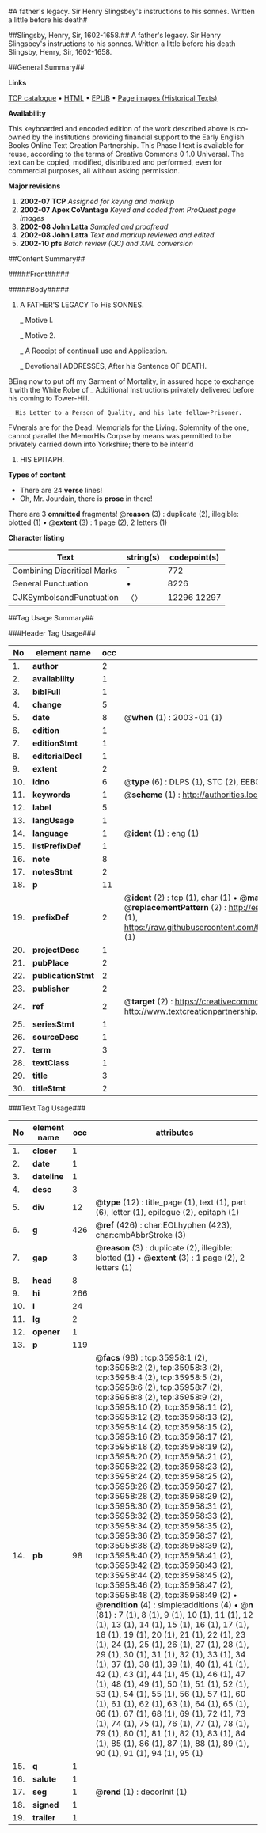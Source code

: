 #A father's legacy. Sir Henry Slingsbey's instructions to his sonnes. Written a little before his death#

##Slingsby, Henry, Sir, 1602-1658.##
A father's legacy. Sir Henry Slingsbey's instructions to his sonnes. Written a little before his death
Slingsby, Henry, Sir, 1602-1658.

##General Summary##

**Links**

[TCP catalogue](http://www.ota.ox.ac.uk/tcp/)  • 
[HTML](http://tei.it.ox.ac.uk/tcp/Texts-HTML/free/A60/A60374.html)  • 
[EPUB](http://tei.it.ox.ac.uk/tcp/Texts-EPUB/free/A60/A60374.epub) • 
[Page images (Historical Texts)](https://data.historicaltexts.jisc.ac.uk/view?pubId=eebo-99831495e&pageId=eebo-99831495e-35958-1)

**Availability**

This keyboarded and encoded edition of the
	       work described above is co-owned by the institutions
	       providing financial support to the Early English Books
	       Online Text Creation Partnership. This Phase I text is
	       available for reuse, according to the terms of Creative
	       Commons 0 1.0 Universal. The text can be copied,
	       modified, distributed and performed, even for
	       commercial purposes, all without asking permission.

**Major revisions**

1. __2002-07__ __TCP__ *Assigned for keying and markup*
1. __2002-07__ __Apex CoVantage__ *Keyed and coded from ProQuest page images*
1. __2002-08__ __John Latta__ *Sampled and proofread*
1. __2002-08__ __John Latta__ *Text and markup reviewed and edited*
1. __2002-10__ __pfs__ *Batch review (QC) and XML conversion*

##Content Summary##

#####Front#####

#####Body#####

1. A FATHER'S LEGACY To His SONNES.

    _ Motive I.

    _ Motive 2.

    _ A Receipt of continuall use and Application.

    _ Devotionall ADDRESSES, After his Sentence OF DEATH.

BEing now to put off my Garment of Mortality, in assured hope to exchange it with the White Robe of
    _ Additional Instructions privately delivered before his coming to Tower-Hill.

    _ His Letter to a Person of Quality, and his late fellow-Prisoner.
FVnerals are for the Dead: Memorials for the Living. Solemnity of the one, cannot parallel the MemorHIs Corpse by means was permitted to be privately carried down into Yorkshire; there to be interr'd 
1. HIS EPITAPH.

**Types of content**

  * There are 24 **verse** lines!
  * Oh, Mr. Jourdain, there is **prose** in there!

There are 3 **ommitted** fragments! 
 @__reason__ (3) : duplicate (2), illegible: blotted (1)  •  @__extent__ (3) : 1 page (2), 2 letters (1)

**Character listing**


|Text|string(s)|codepoint(s)|
|---|---|---|
|Combining             Diacritical Marks|̄|772|
|General Punctuation|•|8226|
|CJKSymbolsandPunctuation|〈〉|12296 12297|

##Tag Usage Summary##

###Header Tag Usage###

|No|element name|occ|attributes|
|---|---|---|---|
|1.|__author__|2||
|2.|__availability__|1||
|3.|__biblFull__|1||
|4.|__change__|5||
|5.|__date__|8| @__when__ (1) : 2003-01 (1)|
|6.|__edition__|1||
|7.|__editionStmt__|1||
|8.|__editorialDecl__|1||
|9.|__extent__|2||
|10.|__idno__|6| @__type__ (6) : DLPS (1), STC (2), EEBO-CITATION (1), PROQUEST (1), VID (1)|
|11.|__keywords__|1| @__scheme__ (1) : http://authorities.loc.gov/ (1)|
|12.|__label__|5||
|13.|__langUsage__|1||
|14.|__language__|1| @__ident__ (1) : eng (1)|
|15.|__listPrefixDef__|1||
|16.|__note__|8||
|17.|__notesStmt__|2||
|18.|__p__|11||
|19.|__prefixDef__|2| @__ident__ (2) : tcp (1), char (1)  •  @__matchPattern__ (2) : ([0-9\-]+):([0-9IVX]+) (1), (.+) (1)  •  @__replacementPattern__ (2) : http://eebo.chadwyck.com/downloadtiff?vid=$1&page=$2 (1), https://raw.githubusercontent.com/textcreationpartnership/Texts/master/tcpchars.xml#$1 (1)|
|20.|__projectDesc__|1||
|21.|__pubPlace__|2||
|22.|__publicationStmt__|2||
|23.|__publisher__|2||
|24.|__ref__|2| @__target__ (2) : https://creativecommons.org/publicdomain/zero/1.0/ (1), http://www.textcreationpartnership.org/docs/. (1)|
|25.|__seriesStmt__|1||
|26.|__sourceDesc__|1||
|27.|__term__|3||
|28.|__textClass__|1||
|29.|__title__|3||
|30.|__titleStmt__|2||


###Text Tag Usage###

|No|element name|occ|attributes|
|---|---|---|---|
|1.|__closer__|1||
|2.|__date__|1||
|3.|__dateline__|1||
|4.|__desc__|3||
|5.|__div__|12| @__type__ (12) : title_page (1), text (1), part (6), letter (1), epilogue (2), epitaph (1)|
|6.|__g__|426| @__ref__ (426) : char:EOLhyphen (423), char:cmbAbbrStroke (3)|
|7.|__gap__|3| @__reason__ (3) : duplicate (2), illegible: blotted (1)  •  @__extent__ (3) : 1 page (2), 2 letters (1)|
|8.|__head__|8||
|9.|__hi__|266||
|10.|__l__|24||
|11.|__lg__|2||
|12.|__opener__|1||
|13.|__p__|119||
|14.|__pb__|98| @__facs__ (98) : tcp:35958:1 (2), tcp:35958:2 (2), tcp:35958:3 (2), tcp:35958:4 (2), tcp:35958:5 (2), tcp:35958:6 (2), tcp:35958:7 (2), tcp:35958:8 (2), tcp:35958:9 (2), tcp:35958:10 (2), tcp:35958:11 (2), tcp:35958:12 (2), tcp:35958:13 (2), tcp:35958:14 (2), tcp:35958:15 (2), tcp:35958:16 (2), tcp:35958:17 (2), tcp:35958:18 (2), tcp:35958:19 (2), tcp:35958:20 (2), tcp:35958:21 (2), tcp:35958:22 (2), tcp:35958:23 (2), tcp:35958:24 (2), tcp:35958:25 (2), tcp:35958:26 (2), tcp:35958:27 (2), tcp:35958:28 (2), tcp:35958:29 (2), tcp:35958:30 (2), tcp:35958:31 (2), tcp:35958:32 (2), tcp:35958:33 (2), tcp:35958:34 (2), tcp:35958:35 (2), tcp:35958:36 (2), tcp:35958:37 (2), tcp:35958:38 (2), tcp:35958:39 (2), tcp:35958:40 (2), tcp:35958:41 (2), tcp:35958:42 (2), tcp:35958:43 (2), tcp:35958:44 (2), tcp:35958:45 (2), tcp:35958:46 (2), tcp:35958:47 (2), tcp:35958:48 (2), tcp:35958:49 (2)  •  @__rendition__ (4) : simple:additions (4)  •  @__n__ (81) : 7 (1), 8 (1), 9 (1), 10 (1), 11 (1), 12 (1), 13 (1), 14 (1), 15 (1), 16 (1), 17 (1), 18 (1), 19 (1), 20 (1), 21 (1), 22 (1), 23 (1), 24 (1), 25 (1), 26 (1), 27 (1), 28 (1), 29 (1), 30 (1), 31 (1), 32 (1), 33 (1), 34 (1), 37 (1), 38 (1), 39 (1), 40 (1), 41 (1), 42 (1), 43 (1), 44 (1), 45 (1), 46 (1), 47 (1), 48 (1), 49 (1), 50 (1), 51 (1), 52 (1), 53 (1), 54 (1), 55 (1), 56 (1), 57 (1), 60 (1), 61 (1), 62 (1), 63 (1), 64 (1), 65 (1), 66 (1), 67 (1), 68 (1), 69 (1), 72 (1), 73 (1), 74 (1), 75 (1), 76 (1), 77 (1), 78 (1), 79 (1), 80 (1), 81 (1), 82 (1), 83 (1), 84 (1), 85 (1), 86 (1), 87 (1), 88 (1), 89 (1), 90 (1), 91 (1), 94 (1), 95 (1)|
|15.|__q__|1||
|16.|__salute__|1||
|17.|__seg__|1| @__rend__ (1) : decorInit (1)|
|18.|__signed__|1||
|19.|__trailer__|1||
